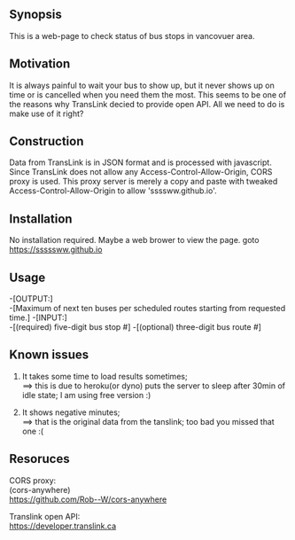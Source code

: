 ## Synopsis

This is a web-page to check status of bus stops in vancovuer area.

## Motivation

It is always painful to wait your bus to show up, but it never shows up on time or is cancelled when you need them the most.
This seems to be one of the reasons why TransLink decied to provide open API.
All we need to do is make use of it right?

## Construction

Data from TransLink is in JSON format and is processed with javascript.
Since TransLink does not allow any Access-Control-Allow-Origin, CORS proxy is used.
This proxy server is merely a copy and paste with tweaked Access-Control-Allow-Origin to allow 'ssssww.github.io'.

## Installation

No installation required.
Maybe a web brower to view the page.
goto https://sssssww.github.io

## Usage

-[OUTPUT:]  
    -[Maximum of next ten buses per scheduled routes starting from requested time.]
-[INPUT:]  
    -[(required) five-digit bus stop #]
    -[(optional) three-digit bus route #]


## Known issues

1. It takes some time to load results sometimes;  
  ==> this is due to heroku(or dyno) puts the server to sleep after 30min of idle state; I am using free version :)

2. It shows negative minutes;  
  ==> that is the original data from the tanslink; too bad you missed that one :(
  

## Resoruces

CORS proxy:  
  (cors-anywhere)  
  https://github.com/Rob--W/cors-anywhere
  
Translink open API:  
  https://developer.translink.ca
